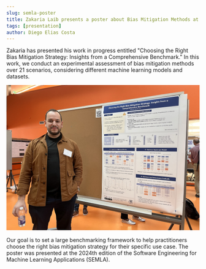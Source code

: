 ```yaml
---
slug: semla-poster
title: Zakaria Laib presents a poster about Bias Mitigation Methods at SEMLA
tags: [presentation]
author: Diego Elias Costa
---
```


Zakaria has presented his work in progress entitled "Choosing the Right Bias Mitigation Strategy: Insights from a Comprehensive Benchmark." In this work, we conduct an experimental assessment of bias mitigation methods over 21 scenarios, considering different machine learning models and datasets. 


![Poster Presentation](../static/img/2024-06-12_SEMLA.jpeg)

Our goal is to set a large benchmarking framework to help practitioners choose the right bias mitigation strategy for their specific use case. The poster was presented at the 2024th edition of the Software Engineering for Machine Learning Applications (SEMLA).

